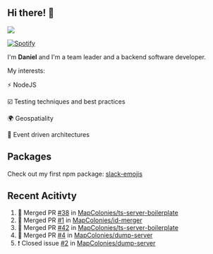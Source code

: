 ## Hi there! 👋

<p>
  <img src="https://github-readme-stats.vercel.app/api?username=syncush&theme=tokyonight">
</p>

[![Spotify](https://novatorem-rust.vercel.app/api/spotify)](https://open.spotify.com/user/syncush)

I'm **Daniel** and I'm a team leader and a backend software developer.

My interests:

⚡ NodeJS

☑️ Testing techniques and best practices

🌍 Geospatiality

🧠 Event driven architectures

## Packages
Check out my first npm package: [slack-emojis](https://www.npmjs.com/package/slack-emojis)

## Recent Acitivty
<!--START_SECTION:activity-->
1. 🎉 Merged PR [#38](https://github.com/MapColonies/ts-server-boilerplate/pull/38) in [MapColonies/ts-server-boilerplate](https://github.com/MapColonies/ts-server-boilerplate)
2. 🎉 Merged PR [#1](https://github.com/MapColonies/id-merger/pull/1) in [MapColonies/id-merger](https://github.com/MapColonies/id-merger)
3. 🎉 Merged PR [#42](https://github.com/MapColonies/ts-server-boilerplate/pull/42) in [MapColonies/ts-server-boilerplate](https://github.com/MapColonies/ts-server-boilerplate)
4. 🎉 Merged PR [#4](https://github.com/MapColonies/dump-server/pull/4) in [MapColonies/dump-server](https://github.com/MapColonies/dump-server)
5. ❗️ Closed issue [#2](https://github.com/MapColonies/dump-server/issues/2) in [MapColonies/dump-server](https://github.com/MapColonies/dump-server)
<!--END_SECTION:activity-->
